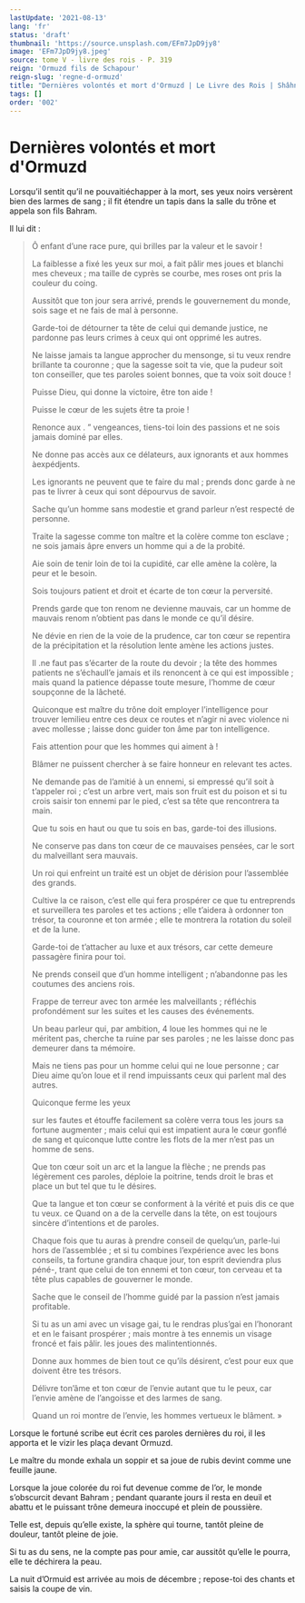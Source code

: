 ```yaml
---
lastUpdate: '2021-08-13'
lang: 'fr'
status: 'draft'
thumbnail: 'https://source.unsplash.com/EFm7JpD9jy8'
image: 'EFm7JpD9jy8.jpeg'
source: tome V - livre des rois - P. 319
reign: 'Ormuzd fils de Schapour'
reign-slug: 'regne-d-ormuzd'
title: "Dernières volontés et mort d'Ormuzd | Le Livre des Rois | Shâhnâmeh"
tags: []
order: '002'
---
```


<!-- LTeX: language=fr -->

# Dernières volontés et mort d'Ormuzd

Lorsqu’il sentit qu’il ne pouvaitiéchapper à la mort, ses yeux noirs versèrent bien des larmes de sang ; il fit étendre un tapis dans la salle du trône et appela son fils Bahram.

Il lui dit :

> Ô enfant d’une race pure, qui brilles par la valeur et le savoir !
>
> La faiblesse a fixé les yeux sur moi, a fait pâlir mes joues et blanchi mes cheveux ; ma taille de cyprès se courbe, mes roses ont pris la couleur du coing.
>
> Aussitôt que ton jour sera arrivé, prends le gouvernement du monde, sois sage et ne fais de mal à personne.
>
> Garde-toi de détourner ta tête de celui qui demande justice, ne pardonne pas leurs crimes à ceux qui ont opprimé les autres.
>
> Ne laisse jamais ta langue approcher du mensonge, si tu veux rendre brillante ta couronne ; que la sagesse soit ta vie, que la pudeur soit ton conseiller, que tes paroles soient bonnes, que ta voix soit douce !
>
> Puisse Dieu, qui donne la victoire, être ton aide !
>
> Puisse le cœur de les sujets être ta proie !
>
> Renonce aux . ” vengeances, tiens-toi loin des passions et ne sois jamais dominé par elles.
>
> Ne donne pas accès aux ce délateurs, aux ignorants et aux hommes àexpédjents.
>
> Les ignorants ne peuvent que te faire du mal ; prends donc garde à ne pas te livrer à ceux qui sont dépourvus de savoir.
>
> Sache qu’un homme sans modestie et grand parleur n’est respecté de personne.
>
> Traite la sagesse comme ton maître et la colère comme ton esclave ; ne sois jamais âpre envers un homme qui a de la probité.
>
> Aie soin de tenir loin de toi la cupidité, car elle amène la colère, la peur et le besoin.
>
> Sois toujours patient et droit et écarte de ton cœur la perversité.
>
> Prends garde que ton renom ne devienne mauvais, car un homme de mauvais renom n’obtient pas dans le monde ce qu’il désire.
>
> Ne dévie en rien de la voie de la prudence, car ton cœur se repentira de la précipitation et la résolution lente amène les actions justes.
>
> Il .ne faut pas s’écarter de la route du devoir ; la tête des hommes patients ne s’échaull’e jamais et ils renoncent à ce qui est impossible ; mais quand la patience dépasse toute mesure, l’homme de cœur soupçonne de la lâcheté.
>
> Quiconque est maître du trône doit employer l’intelligence pour trouver lemilieu entre ces deux ce routes et n’agir ni avec violence ni avec mollesse ; laisse donc guider ton âme par ton intelligence.
>
> Fais attention pour que les hommes qui aiment à !
>
> Blâmer ne puissent chercher à se faire honneur en relevant tes actes.
>
> Ne demande pas de l’amitié à un ennemi, si empressé qu’il soit à t’appeler roi ; c’est un arbre vert, mais son fruit est du poison et si tu crois saisir ton ennemi par le pied, c’est sa tête que rencontrera ta main.
>
> Que tu sois en haut ou que tu sois en bas, garde-toi des illusions.
>
> Ne conserve pas dans ton cœur de ce mauvaises pensées, car le sort du malveillant sera mauvais.
>
> Un roi qui enfreint un traité est un objet de dérision pour l’assemblée des grands.
>
> Cultive la ce raison, c’est elle qui fera prospérer ce que tu entreprends et surveillera tes paroles et tes actions ; elle t’aidera à ordonner ton trésor, ta couronne et ton armée ; elle te montrera la rotation du soleil et de la lune.
>
> Garde-toi de t’attacher au luxe et aux trésors, car cette demeure passagère finira pour toi.
>
> Ne prends conseil que d’un homme intelligent ; n’abandonne pas les coutumes des anciens rois.
>
> Frappe de terreur avec ton armée les malveillants ; réfléchis profondément sur les suites et les causes des événements.
>
> Un beau parleur qui, par ambition,
4
loue les hommes qui ne le méritent pas, cherche ta ruine par ses paroles ; ne les laisse donc pas demeurer dans ta mémoire.
>
> Mais ne tiens pas pour un homme celui qui ne loue personne ; car Dieu aime qu’on loue et il rend impuissants ceux qui parlent mal des autres.
>
> Quiconque ferme les yeux
>
> sur les fautes et étouffe facilement sa colère verra tous les jours sa fortune augmenter ; mais celui qui est impatient aura le cœur gonflé de sang et quiconque lutte contre les flots de la mer n’est pas un homme de sens.
>
> Que ton cœur soit un arc et la langue la flèche ; ne prends pas légèrement ces paroles, déploie la poitrine, tends droit le bras et place un but tel que tu le désires.
>
> Que ta langue et ton cœur se conforment à la vérité et puis dis ce que tu veux. ce Quand on a de la cervelle dans la tête, on est toujours sincère d’intentions et de paroles.
>
> Chaque fois que tu auras à prendre conseil de quelqu’un, parle-lui hors de l’assemblée ; et si tu combines l’expérience avec les bons conseils, ta fortune grandira chaque jour, ton esprit deviendra plus péné-, trant que celui de ton ennemi et ton cœur, ton cerveau et ta tête plus capables de gouverner le monde.
>
> Sache que le conseil de l’homme guidé par la passion n’est jamais profitable.
>
> Si tu as un ami avec un visage gai, tu le rendras plus’gai en l’honorant et en le faisant prospérer ; mais montre à tes ennemis un visage froncé et fais pâlir. les joues des malintentionnés.
>
> Donne aux hommes de bien tout ce qu’ils désirent, c’est pour eux que doivent être tes trésors.
>
> Délivre ton’âme et ton cœur de l’envie autant que tu le peux, car l’envie amène de l’angoisse et des larmes de sang.
>
> Quand un roi montre de l’envie, les hommes vertueux le blâment. »

Lorsque le fortuné scribe eut écrit ces paroles dernières du roi, il les apporta et le vizir les plaça devant Ormuzd.

Le maître du monde exhala un soppir et sa joue de rubis devint comme une feuille jaune.

Lorsque la joue colorée du roi fut devenue comme de l’or, le monde s’obscurcit devant Bahram ; pendant quarante jours il resta en deuil et abattu et le puissant trône demeura inoccupé et plein de poussière.

Telle est, depuis qu’elle existe, la sphère qui tourne, tantôt pleine de douleur, tantôt pleine de joie.

Si tu as du sens, ne la compte pas pour amie, car aussitôt qu’elle le pourra, elle te déchirera la peau.

La nuit d’Ormuid est arrivée au mois de décembre ; repose-toi des chants et saisis la coupe de vin.
